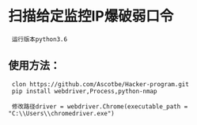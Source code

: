 扫描给定监控IP爆破弱口令
=
     运行版本python3.6
使用方法：
-
     clon https://github.com/Ascotbe/Hacker-program.git
	 pip install webdriver,Process,python-nmap
     
	 修改路径driver = webdriver.Chrome(executable_path = "C:\\Users\\chromedriver.exe")
	  
